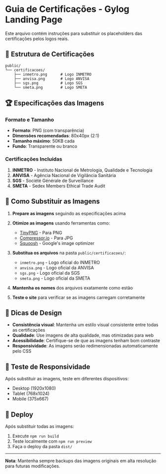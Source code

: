# Guia de Certificações - Gylog Landing Page

Este arquivo contém instruções para substituir os placeholders das certificações pelos logos reais.

## 📁 Estrutura de Certificações

```
public/
└── certificacoes/
    ├── inmetro.png      # Logo INMETRO
    ├── anvisa.png       # Logo ANVISA
    ├── sgs.png          # Logo SGS
    └── smeta.png        # Logo SMETA
```

## 🏆 Especificações das Imagens

### Formato e Tamanho
- **Formato**: PNG (com transparência)
- **Dimensões recomendadas**: 80x40px (2:1)
- **Tamanho máximo**: 50KB cada
- **Fundo**: Transparente ou branco

### Certificações Incluídas

1. **INMETRO** - Instituto Nacional de Metrologia, Qualidade e Tecnologia
2. **ANVISA** - Agência Nacional de Vigilância Sanitária
3. **SGS** - Société Générale de Surveillance
4. **SMETA** - Sedex Members Ethical Trade Audit

## 🔄 Como Substituir as Imagens

1. **Prepare as imagens** seguindo as especificações acima
2. **Otimize as imagens** usando ferramentas como:
   - [TinyPNG](https://tinypng.com/) - Para PNG
   - [Compressor.io](https://compressor.io/) - Para JPG
   - [Squoosh](https://squoosh.app/) - Google's image optimizer

3. **Substitua os arquivos** na pasta `public/certificacoes/`:
   - `inmetro.png` - Logo oficial do INMETRO
   - `anvisa.png` - Logo oficial da ANVISA
   - `sgs.png` - Logo oficial da SGS
   - `smeta.png` - Logo oficial da SMETA

4. **Mantenha os nomes** dos arquivos exatamente como estão
5. **Teste o site** para verificar se as imagens carregam corretamente

## 🎨 Dicas de Design

- **Consistência visual**: Mantenha um estilo visual consistente entre todas as certificações
- **Qualidade**: Use imagens de alta qualidade, mas otimizadas para web
- **Acessibilidade**: Certifique-se de que as imagens tenham bom contraste
- **Responsividade**: As imagens serão redimensionadas automaticamente pelo CSS

## 📱 Teste de Responsividade

Após substituir as imagens, teste em diferentes dispositivos:
- Desktop (1920x1080)
- Tablet (768x1024)
- Mobile (375x667)

## 🚀 Deploy

Após substituir todas as imagens:
1. Execute `npm run build`
2. Teste localmente com `npm run preview`
3. Faça o deploy da pasta `dist/`

---

**Nota**: Mantenha sempre backups das imagens originais em alta resolução para futuras modificações.
